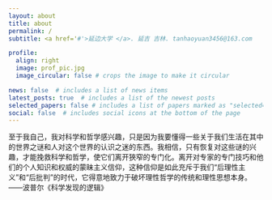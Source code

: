 ```yaml
---
layout: about
title: about
permalink: /
subtitle: <a href='#'>延边大学 </a>. 延吉 吉林. tanhaoyuan3456@163.com

profile:
  align: right
  image: prof_pic.jpg
  image_circular: false # crops the image to make it circular

news: false  # includes a list of news items
latest_posts: true  # includes a list of the newest posts
selected_papers: false # includes a list of papers marked as "selected={true}"
social: false  # includes social icons at the bottom of the page
---
```





至于我自己，我对科学和哲学感兴趣，只是因为我要懂得一些关于我们生活在其中的世界之谜和人对这个世界的认识之迷的东西。我相信，只有恢复对这些谜的兴趣，才能挽救科学和哲学，使它们离开狹窄的专门化。离开对专家的专门技巧和他们的个人知识和权威的蒙昧主义信仰，这种信仰是如此充斥于我们“后理性主义”和“后批判”的时代，它得意地致力于破坏理性哲学的传统和理性思想本身。    ——波普尔《科学发现的逻辑》
